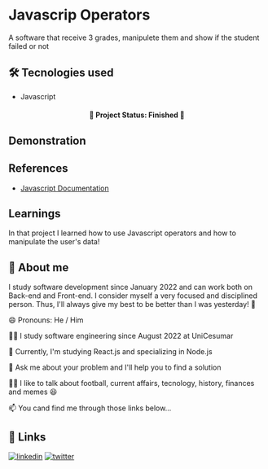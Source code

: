 # Javascrip Operators

A software that receive 3 grades, manipulete them and show if the student failed or not


## 🛠 Tecnologies used

* Javascript


<h4 align="center"> 
 🚧  Project Status: Finished  🚧
</h4>

 
## Demonstration




## References

 - [Javascript Documentation](https://developer.mozilla.org/pt-BR/docs/Web/JavaScript)


## Learnings

In that project I learned how to use Javascript operators and how to manipulate the user's data!


## 🚀 About me
I study software development since January 2022 and can work both on Back-end and Front-end. I consider myself a very focused and disciplined person. Thus, I'll always give my best to be better than I was yesterday! 💪


😄 Pronouns: He / Him

👩‍💻 I study software engineering since August 2022 at UniCesumar

🧠 Currently, I'm studying React.js and specializing in Node.js

🤔 Ask me about your problem and I'll help you to find a solution

👯‍♀️ I like to talk about football, current affairs, tecnology, history, finances and memes 😆

📫 You cand find me through those links below...


## 🔗 Links
[![linkedin](https://img.shields.io/badge/linkedin-0A66C2?style=for-the-badge&logo=linkedin&logoColor=white)](https://www.linkedin.com/in/vitor-marciano/)
[![twitter](https://img.shields.io/badge/twitter-1DA1F2?style=for-the-badge&logo=twitter&logoColor=white)](https://twitter.com/marciano_vitor)


